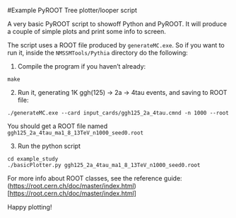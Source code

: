 #Example PyROOT Tree plotter/looper script

A very basic PyROOT script to showoff Python and PyROOT. It will produce a couple of simple plots and print some info to screen.

The script uses a ROOT file produced by `generateMC.exe`. So if you want to run it, inside the `NMSSMTools/Pythia` directory do the following:

1) Compile the program if you haven’t already:

```
make
```

2) Run it, generating 1K ggh(125) -> 2a -> 4tau events, and saving to ROOT file:


```
./generateMC.exe --card input_cards/ggh125_2a_4tau.cmnd -n 1000 --root
```

You should get a ROOT file named `ggh125_2a_4tau_ma1_8_13TeV_n1000_seed0.root`

3) Run the python script

```
cd example_study
./basicPlotter.py ggh125_2a_4tau_ma1_8_13TeV_n1000_seed0.root
```

For more info about ROOT classes, see the reference guide: (https://root.cern.ch/doc/master/index.html)[https://root.cern.ch/doc/master/index.html]

Happy plotting!